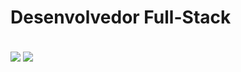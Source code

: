  <h1>Desenvolvedor Full-Stack</h1>
<br>
<a >
  <img  align="center" src="https://github-readme-stats.vercel.app/api?username=ZLenon&show_icons=true&theme=chartreuse-dark" />
</a>
<a>
  <img  align="center" src="https://github-readme-stats.vercel.app/api/top-langs/?username=ZLenon&layout=compact" />
</a>
